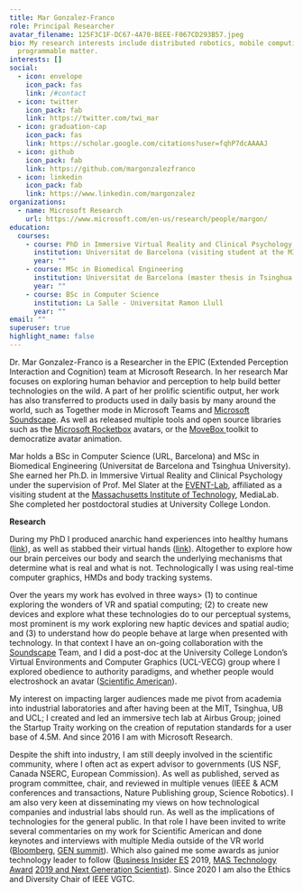 ```yaml
---
title: Mar Gonzalez-Franco
role: Principal Researcher
avatar_filename: 125F3C1F-DC67-4A70-BEEE-F067CD293B57.jpeg
bio: My research interests include distributed robotics, mobile computing and
  programmable matter.
interests: []
social:
  - icon: envelope
    icon_pack: fas
    link: /#contact
  - icon: twitter
    icon_pack: fab
    link: https://twitter.com/twi_mar
  - icon: graduation-cap
    icon_pack: fas
    link: https://scholar.google.com/citations?user=fqhP7dcAAAAJ
  - icon: github
    icon_pack: fab
    link: https://github.com/margonzalezfranco
  - icon: linkedin
    icon_pack: fab
    link: https://www.linkedin.com/margonzalez
organizations:
  - name: Microsoft Research
    url: https://www.microsoft.com/en-us/research/people/margon/
education:
  courses:
    - course: PhD in Immersive Virtual Reality and Clinical Psychology
      institution: Universitat de Barcelona (visiting student at the MIT)
      year: ""
    - course: MSc in Biomedical Engineering
      institution: Universitat de Barcelona (master thesis in Tsinghua University)
      year: ""
    - course: BSc in Computer Science
      institution: La Salle - Universitat Ramon Llull
      year: ""
email: ""
superuser: true
highlight_name: false
---
```

Dr. Mar Gonzalez-Franco is a Researcher in the EPIC (Extended Perception Interaction and Cognition) team at Microsoft Research. In her research Mar focuses on exploring human behavior and perception to help build better technologies on the wild. A part of her prolific scientific output, her work has also transferred to products used in daily basis by many around the world, such as Together mode in Microsoft Teams and [Microsoft Soundscape](https://www.microsoft.com/en-us/research/product/soundscape/). As well as released multiple tools and open source libraries such as the [Microsoft Rocketbox](https://www.microsoft.com/en-us/research/blog/microsoft-rocketbox-avatar-library-now-available-for-research-and-academic-use/) avatars, or the [MoveBox ](https://github.com/microsoft/MoveBox-for-Microsoft-Rocketbox/)toolkit to democratize avatar animation.

Mar holds a BSc in Computer Science (URL, Barcelona) and MSc in Biomedical Engineering (Universitat de Barcelona and Tsinghua University). She earned her Ph.D. in Immersive Virtual Reality and Clinical Psychology under the supervision of Prof. Mel Slater at the [EVENT-Lab](http://event-lab.org/), affiliated as a visiting student at the [Massachusetts Institute of Technology](http://medialab.mit.edu),  MediaLab. She completed her postdoctoral studies at University College London.

**Research**

 During my PhD I produced anarchic hand experiences into healthy humans (<a href="//www.researchgate.net/profile/Antoni_Rodriguez-Fornells/publication/281142098_Violating_body_movement_semantics_Neural_signatures_of_self-generated_and_external-generated_errors/links/55fff82808aeba1d9f841e67.pdf" target="_blank">link</a>), as well as stabbed their virtual hands (<a href="//s3.amazonaws.com/academia.edu.documents/42476775/A_threat_to_a_virtual_hand_elicits_motor20160209-26377-1azamx2.pdf?AWSAccessKeyId=AKIAJ56TQJRTWSMTNPEA&amp;Expires=1467853258&amp;Signature=Aga5bNZf8MmCVtAGe1pKUjuiX48%3D&amp;response-content-disposition=inline%3B%20filename%3DA_threat_to_a_virtual_hand_elicits_motor.pdf" target="_blank">link</a>). Altogether to explore how our brain perceives our body and search the underlying mechanisms that determine what is real and what is not. Technologically I was using real-time computer graphics, HMDs and body tracking systems.

Over the years my work has evolved in three ways&gt; (1) to continue exploring the wonders of VR and spatial computing; (2) to create new devices and explore what these technologies do to our perceptual systems, most prominent is my work exploring new haptic devices and spatial audio; and (3) to understand how do people behave at large when presented with technology. In that context I have an on-going collaboration with the <a href="https://www.microsoft.com/en-us/research/product/soundscape/" target="_blank" rel="noopener">Soundscape</a> Team, and I did a post-doc at the University College London’s Virtual Environments and Computer Graphics (UCL-VECG) group where I explored obedience to authority paradigms, and whether people would electroshock an avatar (<a href="https://blogs.scientificamerican.com/observations/would-you-give-a-virtual-electric-shock-to-an-avatar/" target="_blank" rel="noopener">Scientific American</a>).

My interest on impacting larger audiences made me pivot from academia into industrial laboratories and after having been at the MIT, Tsinghua, UB and UCL; I created and led an immersive tech lab at Airbus Group; joined the Startup Traity working on the creation of reputation standards for a user base of 4.5M. And since 2016 I am with Microsoft Research.

Despite the shift into industry, I am still deeply involved in the scientific community, where I often act as expert advisor to governments (US NSF, Canada NSERC, European Commission). As well as published, served as program committee, chair, and reviewed in multiple venues (IEEE &amp; ACM conferences and transactions, Nature Publishing group, Science Robotics). I am also very keen at disseminating my views on how technological companies and industrial labs should run. As well as the implications of technologies for the general public. In that role I have been invited to write several commentaries on my work for Scientific American and done keynotes and interviews with multiple Media outside of the VR world (<a href="https://vimeo.com/341644703" target="_blank" >Bloomberg</a>, <a href="https://www.youtube.com/watch?v=aiBegt6K3X0" target="_blank" >GEN summit</a>). Which also gained me some awards as junior technology leader to follow (<a href="https://www.businessinsider.es/23-jovenes-espanoles-35-anos-liderar-revolucion-tecnologica-millennials-373531" target="_blank" >Business Insider ES</a> 2019, <a href="https://www.mujeresaseguir.com/ganadoras" target="_blank">MAS Technology Award</a> <a href="https://www.mujerhoy.com/vivir/protagonistas/202103/06/cientificas-espanolas-logros-exito-futuro-nuevas-generaciones-solucion-pandemia-problemas-20210305111632.html" target="_blank">2019 and Next Generation Scientist</a>). Since 2020 I am also the Ethics and Diversity Chair of IEEE VGTC.
